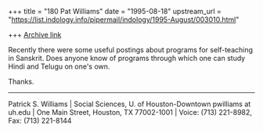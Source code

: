 +++
title = "180 Pat Williams"
date = "1995-08-18"
upstream_url = "https://list.indology.info/pipermail/indology/1995-August/003010.html"

+++
[Archive link](https://list.indology.info/pipermail/indology/1995-August/003010.html)

Recently there were some useful postings about programs for
self-teaching in Sanskrit.  Does anyone know of programs through
which one can study Hindi and Telugu on one's own.

Thanks.
_________________________________________________________
Patrick S. Williams	| Social Sciences, U. of Houston-Downtown
pwilliams at uh.edu	| One Main Street, Houston, TX 77002-1001
			| Voice: (713) 221-8982, Fax: (713) 221-8144






